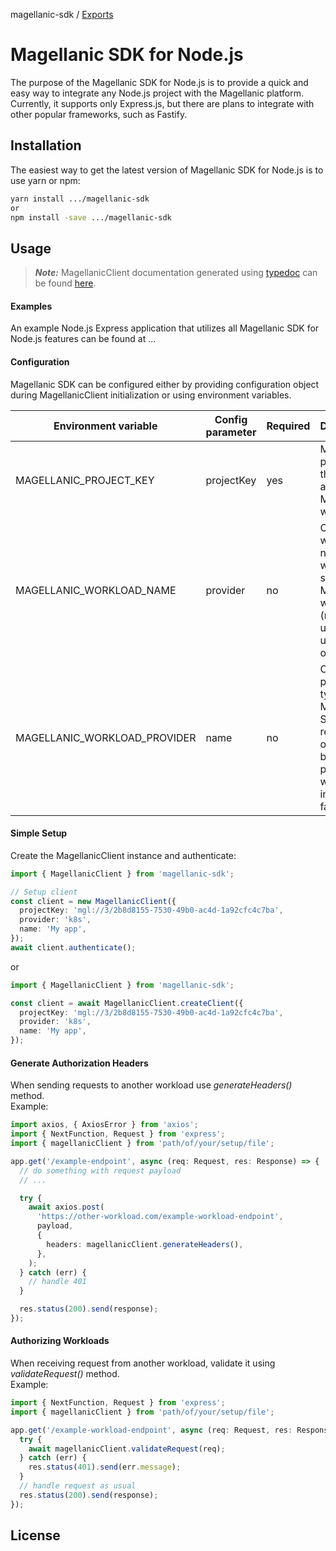 magellanic-sdk / [Exports](modules.md)

# Magellanic SDK for Node.js

The purpose of the Magellanic SDK for Node.js is to provide a quick and easy way to integrate any Node.js project with the Magellanic platform. Currently, it supports only Express.js, but there are plans to integrate with other popular frameworks, such as Fastify.

## Installation

The easiest way to get the latest version of Magellanic SDK for Node.js is to use yarn or npm:

[//]: # 'TODO: replace with proper npm package name'

```bash
yarn install .../magellanic-sdk
or
npm install -save .../magellanic-sdk
```

## Usage

> _**Note:**_ MagellanicClient documentation generated using [typedoc](https://github.com/TypeStrong/typedoc) can be found [here](docs/classes/MagellanicClient.md).

#### Examples

An example Node.js Express application that utilizes all Magellanic SDK for Node.js features can be found at ...

#### Configuration

Magellanic SDK can be configured either by providing configuration object during MagellanicClient initialization or using environment variables.

| Environment variable         | Config parameter | Required | Description                                                                                                         |
|------------------------------|------------------|----------|---------------------------------------------------------------------------------------------------------------------|
| MAGELLANIC_PROJECT_KEY       | projectKey       | yes      | Magellanic project key that is available in Magellanic web app                                                      |
| MAGELLANIC_WORKLOAD_NAME     | provider         | no       | Optional workload name that will be shown in Magellanic web app (random uuid will be used otherwise)                |
| MAGELLANIC_WORKLOAD_PROVIDER | name             | no       | Optional provider type. Magellanic SDK will resolve it on its own, but providing it will make initialization faster |

#### Simple Setup

Create the MagellanicClient instance and authenticate:

```ts
import { MagellanicClient } from 'magellanic-sdk';

// Setup client
const client = new MagellanicClient({
  projectKey: 'mgl://3/2b8d8155-7530-49b0-ac4d-1a92cfc4c7ba',
  provider: 'k8s',
  name: 'My app',
});
await client.authenticate();
```

or

```ts
import { MagellanicClient } from 'magellanic-sdk';

const client = await MagellanicClient.createClient({
  projectKey: 'mgl://3/2b8d8155-7530-49b0-ac4d-1a92cfc4c7ba',
  provider: 'k8s',
  name: 'My app',
});
```

#### Generate Authorization Headers

When sending requests to another workload use _generateHeaders()_ method. <br>
Example:

```ts
import axios, { AxiosError } from 'axios';
import { NextFunction, Request } from 'express';
import { magellanicClient } from 'path/of/your/setup/file';

app.get('/example-endpoint', async (req: Request, res: Response) => {
  // do something with request payload
  // ...

  try {
    await axios.post(
      'https://other-workload.com/example-workload-endpoint',
      payload,
      {
        headers: magellanicClient.generateHeaders(),
      },
    );
  } catch (err) {
    // handle 401
  }

  res.status(200).send(response);
});
```

#### Authorizing Workloads

When receiving request from another workload, validate it using _validateRequest()_ method. <br>
Example:

```ts
import { NextFunction, Request } from 'express';
import { magellanicClient } from 'path/of/your/setup/file';

app.get('/example-workload-endpoint', async (req: Request, res: Response) => {
  try {
    await magellanicClient.validateRequest(req);
  } catch (err) {
    res.status(401).send(err.message);
  }
  // handle request as usual
  res.status(200).send(response);
});
```

## License

[//]: # 'TODO'
